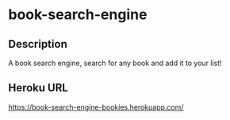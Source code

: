 # book-search-engine

## Description

A book search engine, search for any book and add it to your list!

## Heroku URL

https://book-search-engine-bookies.herokuapp.com/
